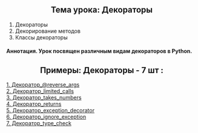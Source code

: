 <h2 style="text-align:center">Тема урока: Декораторы</h2>

1. Декораторы
2. Декорирование методов
3. Классы декораторы

#### Аннотация. Урок посвящен различным видам декораторов в Python.


<h2 style="text-align:center"> Примеры: Декораторы - 7 шт :</h2>

<div>
<a href="https://github.com/kolesnikovvitaliy/pokolenie_python_oop/tree/main/8_Дополнительные_возможности/8_4_Декораторы_Часть_1/8_4_10_Декоратор_reverse_args">1. Декоратор_@reverse_args</a>  &nbsp; 
</div>
<div>
<a href="https://github.com/kolesnikovvitaliy/pokolenie_python_oop/tree/main/8_Дополнительные_возможности/8_4_Декораторы_Часть_1/8_4_11_Декоратор_limited_calls">2. Декоратор_limited_calls</a>  &nbsp; 
</div>
<div>
<a href="https://github.com/kolesnikovvitaliy/pokolenie_python_oop/tree/main/8_Дополнительные_возможности/8_4_Декораторы_Часть_1/8_4_12_Декоратор_takes_numbers">3. Декоратор_takes_numbers</a>  &nbsp; 
</div>
<div>
<a href="https://github.com/kolesnikovvitaliy/pokolenie_python_oop/tree/main/8_Дополнительные_возможности/8_4_Декораторы_Часть_1/8_4_13_Декоратор_returns">4. Декоратор_returns</a>  &nbsp; 
</div>
<div>
<a href="https://github.com/kolesnikovvitaliy/pokolenie_python_oop/tree/main/8_Дополнительные_возможности/8_4_Декораторы_Часть_1/8_4_14_Декоратор_exception_decorator">5. Декоратор_exception_decorator</a>  &nbsp; 
</div>
<div>
<a href="https://github.com/kolesnikovvitaliy/pokolenie_python_oop/tree/main/8_Дополнительные_возможности/8_4_Декораторы_Часть_1/8_4_15_Декоратор_ignore_exception">6. Декоратор_ignore_exception</a>  &nbsp; 
</div>
<div>
<a href="https://github.com/kolesnikovvitaliy/pokolenie_python_oop/tree/main/8_Дополнительные_возможности/8_4_Декораторы_Часть_1/8_4_16_Декоратор_type_check">7. Декоратор_type_check</a>  &nbsp; 
</div>


